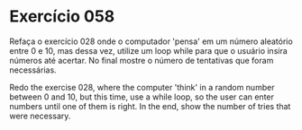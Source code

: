 # Exercício 058

Refaça o exercício 028 onde o computador 'pensa' em um número aleatório entre 0 e 10, mas dessa vez, utilize um loop while para que o usuário insira números até acertar. No final mostre o número de tentativas que foram necessárias.

Redo the exercise 028, where the computer 'think' in a random number between 0 and 10, but this time, use a while loop, so the user can enter numbers until one of them is right. In the end, show the number of tries that were necessary.